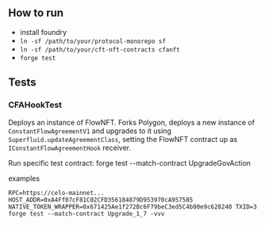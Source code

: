 ## How to run

* install foundry
* `ln -sf /path/to/your/protocol-monorepo sf` 
* `ln -sf /path/to/your/cft-nft-contracts cfanft`
* `forge test`

## Tests

### CFAHookTest
Deploys an instance of FlowNFT.
Forks Polygon, deploys a new instance of `ConstantFlowAgreementV1` and upgrades to it using `Superfluid.updateAgreementClass`, setting the FlowNFT contract up as `IConstantFlowAgreementHook` receiver.

Run specific test contract:
forge test --match-contract UpgradeGovAction

examples
```
RPC=https://celo-mainnet... HOST_ADDR=0xA4Ff07cF81C02CFD356184879D953970cA957585 NATIVE_TOKEN_WRAPPER=0x671425Ae1f272Bc6F79beC3ed5C4b00e9c628240 TXID=3 forge test --match-contract Upgrade_1_7 -vvv
```